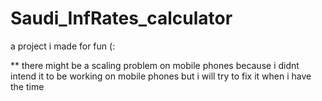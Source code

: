 # Saudi_InfRates_calculator
a project i made for fun (:


** there might be a scaling problem on mobile phones because i didnt intend it to be working on mobile phones but i will try to fix it when i have the time
